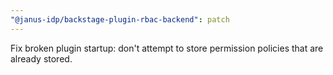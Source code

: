 ```yaml
---
"@janus-idp/backstage-plugin-rbac-backend": patch
---
```


Fix broken plugin startup: don't attempt to store permission policies that are already stored.
